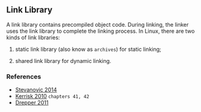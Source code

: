 ## Link Library

A link library contains precompiled object code. During linking, the linker uses 
the link library to complete the linking process. In Linux, there are two kinds 
of link libraries:

1) static link library (also know as `archives`) for static linking;

2) shared link library for dynamic linking. 

### References

* [Stevanovic 2014](../../../doc/biblio.md#headBB6)
* [Kerrisk 2010](../../../doc/biblio.md#headBB1a) `chapters 41, 42`
* [Drepper 2011](../../../doc/free_books.md#headFB3)
